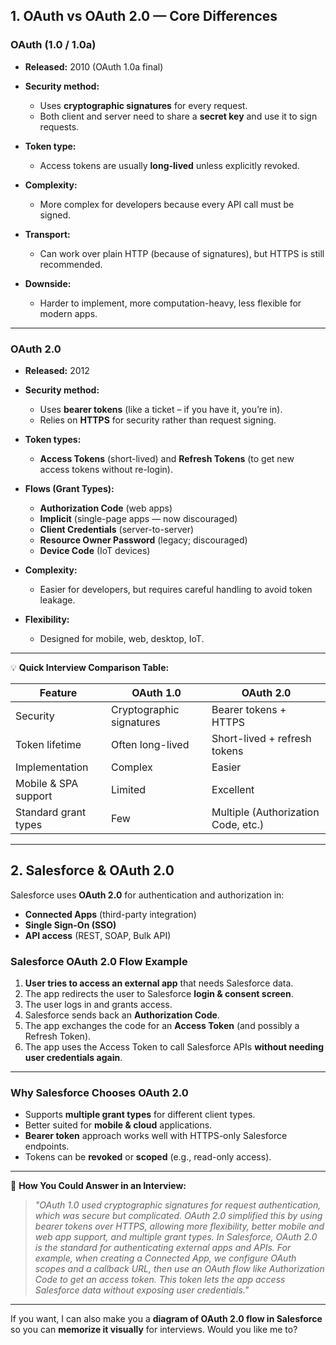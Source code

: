 ## **1. OAuth vs OAuth 2.0 — Core Differences**

### **OAuth (1.0 / 1.0a)**

* **Released:** 2010 (OAuth 1.0a final)
* **Security method:**

  * Uses **cryptographic signatures** for every request.
  * Both client and server need to share a **secret key** and use it to sign requests.
* **Token type:**

  * Access tokens are usually **long-lived** unless explicitly revoked.
* **Complexity:**

  * More complex for developers because every API call must be signed.
* **Transport:**

  * Can work over plain HTTP (because of signatures), but HTTPS is still recommended.
* **Downside:**

  * Harder to implement, more computation-heavy, less flexible for modern apps.

---

### **OAuth 2.0**

* **Released:** 2012
* **Security method:**

  * Uses **bearer tokens** (like a ticket – if you have it, you’re in).
  * Relies on **HTTPS** for security rather than request signing.
* **Token types:**

  * **Access Tokens** (short-lived) and **Refresh Tokens** (to get new access tokens without re-login).
* **Flows (Grant Types):**

  * **Authorization Code** (web apps)
  * **Implicit** (single-page apps — now discouraged)
  * **Client Credentials** (server-to-server)
  * **Resource Owner Password** (legacy; discouraged)
  * **Device Code** (IoT devices)
* **Complexity:**

  * Easier for developers, but requires careful handling to avoid token leakage.
* **Flexibility:**

  * Designed for mobile, web, desktop, IoT.

---

💡 **Quick Interview Comparison Table:**

| Feature              | OAuth 1.0                | OAuth 2.0                           |
| -------------------- | ------------------------ | ----------------------------------- |
| Security             | Cryptographic signatures | Bearer tokens + HTTPS               |
| Token lifetime       | Often long-lived         | Short-lived + refresh tokens        |
| Implementation       | Complex                  | Easier                              |
| Mobile & SPA support | Limited                  | Excellent                           |
| Standard grant types | Few                      | Multiple (Authorization Code, etc.) |

---

## **2. Salesforce & OAuth 2.0**

Salesforce uses **OAuth 2.0** for authentication and authorization in:

* **Connected Apps** (third-party integration)
* **Single Sign-On (SSO)**
* **API access** (REST, SOAP, Bulk API)

### **Salesforce OAuth 2.0 Flow Example**

1. **User tries to access an external app** that needs Salesforce data.
2. The app redirects the user to Salesforce **login & consent screen**.
3. The user logs in and grants access.
4. Salesforce sends back an **Authorization Code**.
5. The app exchanges the code for an **Access Token** (and possibly a Refresh Token).
6. The app uses the Access Token to call Salesforce APIs **without needing user credentials again**.

---

### **Why Salesforce Chooses OAuth 2.0**

* Supports **multiple grant types** for different client types.
* Better suited for **mobile & cloud** applications.
* **Bearer token** approach works well with HTTPS-only Salesforce endpoints.
* Tokens can be **revoked** or **scoped** (e.g., read-only access).

---

💬 **How You Could Answer in an Interview:**

> *"OAuth 1.0 used cryptographic signatures for request authentication, which was secure but complicated. OAuth 2.0 simplified this by using bearer tokens over HTTPS, allowing more flexibility, better mobile and web app support, and multiple grant types.
> In Salesforce, OAuth 2.0 is the standard for authenticating external apps and APIs. For example, when creating a Connected App, we configure OAuth scopes and a callback URL, then use an OAuth flow like Authorization Code to get an access token. This token lets the app access Salesforce data without exposing user credentials."*

---

If you want, I can also make you a **diagram of OAuth 2.0 flow in Salesforce** so you can **memorize it visually** for interviews. Would you like me to?
